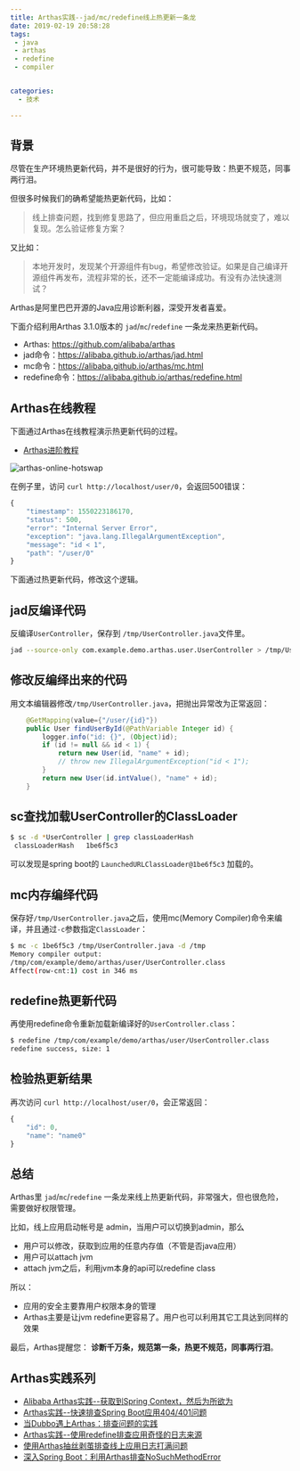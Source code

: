 ```yaml
---
title: Arthas实践--jad/mc/redefine线上热更新一条龙
date: 2019-02-19 20:58:28
tags:
 - java
 - arthas
 - redefine
 - compiler


categories:
  - 技术

---
```


## 背景

尽管在生产环境热更新代码，并不是很好的行为，很可能导致：热更不规范，同事两行泪。

但很多时候我们的确希望能热更新代码，比如：

> 线上排查问题，找到修复思路了，但应用重启之后，环境现场就变了，难以复现。怎么验证修复方案？

又比如：

> 本地开发时，发现某个开源组件有bug，希望修改验证。如果是自己编译开源组件再发布，流程非常的长，还不一定能编译成功。有没有办法快速测试？

Arthas是阿里巴巴开源的Java应用诊断利器，深受开发者喜爱。

下面介绍利用Arthas 3.1.0版本的 `jad`/`mc`/`redefine` 一条龙来热更新代码。

* Arthas: https://github.com/alibaba/arthas
* jad命令：https://alibaba.github.io/arthas/jad.html
* mc命令：https://alibaba.github.io/arthas/mc.html
* redefine命令：https://alibaba.github.io/arthas/redefine.html

## Arthas在线教程

下面通过Arthas在线教程演示热更新代码的过程。

* [Arthas进阶教程](https://alibaba.github.io/arthas/arthas-tutorials?language=cn&id=arthas-advanced)

![arthas-online-hotswap](/img/arthas-online-hotswap.png)


在例子里，访问 `curl http://localhost/user/0`，会返回500错误：

```js
{
    "timestamp": 1550223186170,
    "status": 500,
    "error": "Internal Server Error",
    "exception": "java.lang.IllegalArgumentException",
    "message": "id < 1",
    "path": "/user/0"
}
```

下面通过热更新代码，修改这个逻辑。

## jad反编译代码

反编译`UserController`，保存到 `/tmp/UserController.java`文件里。

```bash
jad --source-only com.example.demo.arthas.user.UserController > /tmp/UserController.java
```

## 修改反编绎出来的代码

用文本编辑器修改`/tmp/UserController.java`，把抛出异常改为正常返回：

```java
    @GetMapping(value={"/user/{id}"})
    public User findUserById(@PathVariable Integer id) {
        logger.info("id: {}", (Object)id);
        if (id != null && id < 1) {
            return new User(id, "name" + id);
            // throw new IllegalArgumentException("id < 1");
        }
        return new User(id.intValue(), "name" + id);
    }
```

## sc查找加载UserController的ClassLoader

```bash
$ sc -d *UserController | grep classLoaderHash
 classLoaderHash   1be6f5c3
```

可以发现是spring boot的 `LaunchedURLClassLoader@1be6f5c3` 加载的。

## mc内存编绎代码

保存好`/tmp/UserController.java`之后，使用mc(Memory Compiler)命令来编译，并且通过`-c`参数指定`ClassLoader`：

```bash
$ mc -c 1be6f5c3 /tmp/UserController.java -d /tmp
Memory compiler output:
/tmp/com/example/demo/arthas/user/UserController.class
Affect(row-cnt:1) cost in 346 ms
```

## redefine热更新代码

再使用redefine命令重新加载新编译好的`UserController.class`：

```bash
$ redefine /tmp/com/example/demo/arthas/user/UserController.class
redefine success, size: 1
```

## 检验热更新结果

再次访问 `curl http://localhost/user/0`，会正常返回：

```js
{
    "id": 0,
    "name": "name0"
}
```

## 总结

Arthas里 `jad`/`mc`/`redefine` 一条龙来线上热更新代码，非常强大，但也很危险，需要做好权限管理。

比如，线上应用启动帐号是 admin，当用户可以切换到admin，那么

* 用户可以修改，获取到应用的任意内存值（不管是否java应用）
* 用户可以attach jvm
* attach jvm之后，利用jvm本身的api可以redefine class

所以：

* 应用的安全主要靠用户权限本身的管理
* Arthas主要是让jvm redefine更容易了。用户也可以利用其它工具达到同样的效果

最后，Arthas提醒您： **诊断千万条，规范第一条，热更不规范，同事两行泪**。

## Arthas实践系列

* [Alibaba Arthas实践--获取到Spring Context，然后为所欲为](/arthas-spring-context/)
* [Arthas实践--快速排查Spring Boot应用404/401问题](/arthas-spring-boot-404-401/)
* [当Dubbo遇上Arthas：排查问题的实践](/dubbo-meet-arthas/)
* [Arthas实践--使用redefine排查应用奇怪的日志来源](/arthas-redefine-case/)
* [使用Arthas抽丝剥茧排查线上应用日志打满问题](/arthas-logger-problem/)
* [深入Spring Boot：利用Arthas排查NoSuchMethodError](/spring-boot-arthas-NoSuchMethodError/)